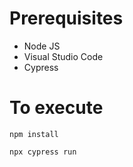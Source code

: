 # Prerequisites

* Node JS
* Visual Studio Code
* Cypress

# To execute
```
npm install
```
```
npx cypress run
```
